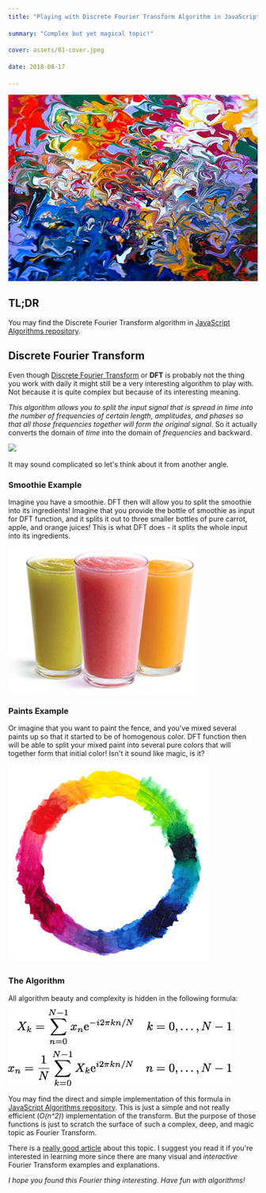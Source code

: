 ```yaml
---
title: "Playing with Discrete Fourier Transform Algorithm in JavaScript"

summary: "Complex but yet magical topic!"

cover: assets/01-cover.jpeg

date: 2018-08-17

---
```


![spectrum](assets/01-cover.jpeg)

## TL;DR

You may find the Discrete Fourier Transform algorithm in [JavaScript Algorithms repository](https://github.com/trekhleb/javascript-algorithms/tree/master/src/algorithms/math/fourier-transform).

## Discrete Fourier Transform

Even though [Discrete Fourier Transform](https://en.wikipedia.org/wiki/Discrete_Fourier_transform) or **DFT** is probably not the thing you work with daily it might still be a very interesting algorithm to play with. Not because it is quite complex but because of its interesting meaning.

*This algorithm allows you to split the input signal that is spread in time into the number of frequencies of certain length, amplitudes, and phases so that all those frequencies together will form the original signal*. So it actually converts the domain of *time* into the domain of *frequencies* and backward.

![](https://thepracticaldev.s3.amazonaws.com/i/v1p6fhprekoheceqafw1.png)

It may sound complicated so let's think about it from another angle.

### Smoothie Example

Imagine you have a smoothie. DFT then will allow you to split the smoothie into its ingredients! Imagine that you provide the bottle of smoothie as input for DFT function, and it splits it out to three smaller bottles of pure carrot, apple, and orange juices! This is what DFT does - it splits the whole input into its ingredients.

![](assets/0.png)

### Paints Example

Or imagine that you want to paint the fence, and you've mixed several paints up so that it started to be of homogenous color. DFT function then will be able to split your mixed paint into several pure colors that will together form that initial color! Isn't it sound like magic, is it?

![](assets/1.jpg)

### The Algorithm

All algorithm beauty and complexity is hidden in the following formula:

![](assets/2.png)

You may find the direct and simple implementation of this formula in [JavaScript Algorithms repository](https://github.com/trekhleb/javascript-algorithms/tree/master/src/algorithms/math/fourier-transform). This is just a simple and not really efficient (*O(n^2)*) implementation of the transform. But the purpose of those functions is just to scratch the surface of such a complex, deep, and magic topic as Fourier Transform.

There is a [really good article](https://betterexplained.com/articles/an-interactive-guide-to-the-fourier-transform/) about this topic. I suggest you read it if you're interested in learning more since there are many visual and *interactive* Fourier Transform examples and explanations.

*I hope you found this Fourier thing interesting. Have fun with algorithms!*

